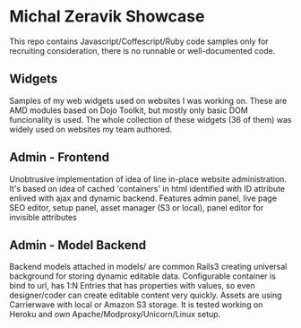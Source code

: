 Michal Zeravik Showcase
=======================

This repo contains Javascript/Coffescript/Ruby code samples only for recruiting consideration, there is no runnable or well-documented code.


Widgets
-------
Samples of my web widgets used on websites I was working on.
These are AMD modules based on Dojo Toolkit, but mostly only basic DOM funcionality is used.
The whole collection of these widgets (36 of them) was widely used on websites my team authored.


Admin - Frontend
----------------
Unobtrusive implementation of idea of line in-place website administration.
It's based on idea of cached 'containers' in html identified with ID attribute enlived with ajax and dynamic backend.
Features admin panel, live page SEO editor, setup panel, asset manager (S3 or local), panel editor for invisible attributes


Admin - Model Backend
---------------------
Backend models attached in models/ are common Rails3 creating universal background for storing dynamic editable data.
Configurable container is bind to url, has 1:N Entries that has properties with values, so even designer/coder can create editable content very quickly.
Assets are using Carrierwave with local or Amazon S3 storage.
It is tested working on Heroku and own Apache/Modproxy/Unicorn/Linux setup.
